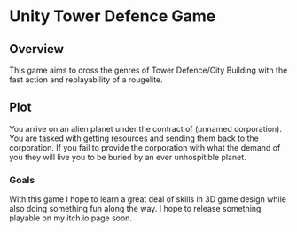 # Unity Tower Defence Game

## Overview

This game aims to cross the genres of Tower Defence/City Building with the fast action and replayability of a rougelite.

## Plot

You arrive on an alien planet under the contract of (unnamed corporation). You are tasked with getting resources and sending them back to the corporation. If you fail to provide the corporation with what the demand of you they will live you to be buried by an ever unhospitible planet.

### Goals

With this game I hope to learn a great deal of skills in 3D game design while also doing something fun along the way. I hope to release something playable on my itch.io page soon.
